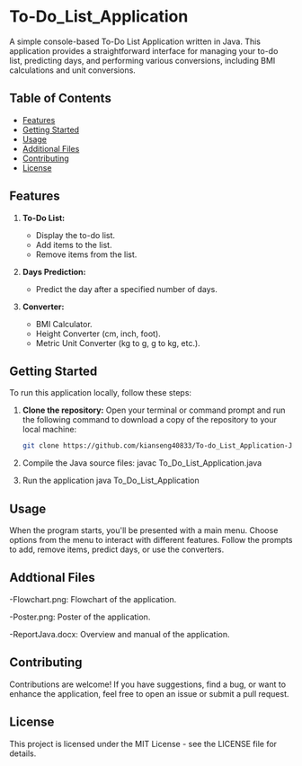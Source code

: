 # To-Do_List_Application
A simple console-based To-Do List Application written in Java. This application provides a straightforward interface for managing your to-do list, predicting days, and performing various conversions, including BMI calculations and unit conversions.

## Table of Contents

- [Features](#features)
- [Getting Started](#getting-started)
- [Usage](#usage)
- [Additional Files](#additional-files)
- [Contributing](#contributing)
- [License](#license)

## Features

1. **To-Do List:**
   - Display the to-do list.
   - Add items to the list.
   - Remove items from the list.

2. **Days Prediction:**
   - Predict the day after a specified number of days.

3. **Converter:**
   - BMI Calculator.
   - Height Converter (cm, inch, foot).
   - Metric Unit Converter (kg to g, g to kg, etc.).

## Getting Started

To run this application locally, follow these steps:

1. **Clone the repository:**
   Open your terminal or command prompt and run the following command to download a copy of the repository to your local machine:

   ```bash
   git clone https://github.com/kianseng40833/To-do_List_Application-Java-.git

2. Compile the Java source files:
  javac To_Do_List_Application.java

3. Run the application
   java To_Do_List_Application

## Usage
When the program starts, you'll be presented with a main menu.
Choose options from the menu to interact with different features.
Follow the prompts to add, remove items, predict days, or use the converters.

## Addtional Files
-Flowchart.png:
Flowchart of the application.

-Poster.png:
Poster of the application.

-ReportJava.docx:
Overview and manual of the application.

## Contributing
Contributions are welcome! If you have suggestions, find a bug, or want to enhance the application, feel free to open an issue or submit a pull request.

## License
This project is licensed under the MIT License - see the LICENSE file for details.

